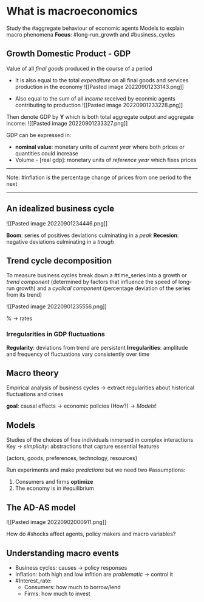 # What is macroeconomics
Study the #aggregate behaviour of economic agents
Models to explain macro phenomena
**Focus**: #long-run_growth and #business_cycles

## Growth Domestic Product - GDP
Value of all *final goods* produced in the course of a period
- It is also equal to the total *expenditure* on all final goods and services production in the economy
	![[Pasted image 20220901233143.png]]

- Also equal to the sum of all *income* received by econmic agents contributing to production
![[Pasted image 20220901233228.png]]

Then denote GDP by **Y** which is both total aggregate output and aggregate income:
![[Pasted image 20220901233327.png]]

GDP can be expressed in:
- **nominal value**: monetary units of *current year* where both prices or quantities could increase
- Volume - [real gdp]: monetary units of *reference year* which fixes prices

---
Note: #inflation is the percentage change of prices from one period to the next

---
## An idealized business cycle
![[Pasted image 20220901234446.png]]

**Boom**: series of positives deviations culminating in a *peak*
**Recesion**: negative deviations culminating in a *trough*

## Trend cycle decomposition
To measure business cycles break down a #time_series into a growth or *trend component* (determined by factors that influence the speed of long-run growth) and a *cyclical component* (percentage deviation of the series from its trend)

![[Pasted image 20220901235556.png]]

% $\rightarrow$ rates

### Irregularities in GDP fluctuations
**Regularity**: deviations from trend are persistent
**Irregularities**: amplitude and frequency of fluctuations vary consistently over time

## Macro theory
Empirical analysis of business cycles $\rightarrow$ extract regularities about historical fluctuations and crises

**goal**: causal effects $\rightarrow$ economic policies (How?) $\rightarrow$ *Models*!

## Models
Studies of the choices of free individuals inmersed in complex interactions
Key $\rightarrow$ *simplicity*: abstractions that capture essential features

{actors, goods, preferences, technology, resources}

Run experiments and make *predictions* but we need two #assumptions:
1. Consumers and firms **optimize** 
2. The economy is in #equilibrium

## The AD-AS model
![[Pasted image 20220902000911.png]]

How do #shocks affect agents, policy makers and macro variables?
## Understanding macro events
- Business cycles: causes $\rightarrow$ policy responses
- Inflation: both high and low infltion are *problematic* $\rightarrow$ control it
- #Interest_rate:
	- Consumers: how much to borrow/lend
	- Firms: how much to invest